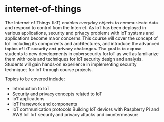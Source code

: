 # internet-of-things

The Internet of Things (IoT) enables everyday objects to communicate data and respond to control from the Internet. As IoT has been deployed in various applications, security and privacy problems with IoT systems and applications become major concerns. This course will cover the concept of IoT including its components and architectures, and introduce the advanced topics of IoT security and privacy challenges. The goal is to expose students to new developments in cybersecurity for IoT as well as familiarize them with tools and techniques for IoT security design and analysis. Students will gain hands-on experience in implementing security techniques for IoT through course projects.


Topics to be covered include:
- Introduction to IoT
- Security and privacy concepts related to IoT
- IoT applications
- IoT framework and components
- IoT communication protocols
Building IoT devices with Raspberry Pi and AWS IoT IoT security and privacy attacks and countermeasure
